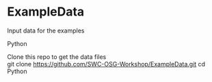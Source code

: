 ExampleData
===========

Input data for the examples 

Python

Clone this repo to get the data files  
git clone https://github.com/SWC-OSG-Workshop/ExampleData.git
cd Python

